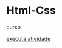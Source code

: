 # Html-Css
 curso

 <a href="https://wesleyhenrique13.github.io/Html-Css/exercicios/Exe001"> executa atividade</a>
